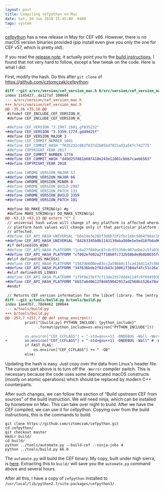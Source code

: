 ```yaml
---
layout: post
title: Compiling cefpython on Mac
date: Sat, 30 Jun 2018 15:45:00 -0400
tags: system
---
```


[cefpython](https://github.com/cztomczak/cefpython/) has a new release in May
for CEF v66. However, there is no macOS version binaries provided (pip install
even give you only the one for CEF v57, which is pretty old).

If you read the [release note](https://github.com/cztomczak/cefpython/releases),
it actually point you to the [build
instructions](https://github.com/cztomczak/cefpython/blob/master/docs/Build-instructions.md).
I found that not very hard to follow, except a few tweak on the code. Here is
what I did:

First, modify the hash. Do this after `git clone` of <https://github.com/cztomczak/cefpython>:

```diff
diff --git a/src/version/cef_version_mac.h b/src/version/cef_version_mac.h
index 1145427..da127af 100644
--- a/src/version/cef_version_mac.h
+++ b/src/version/cef_version_mac.h
@@ -35,16 +35,16 @@
 #ifndef CEF_INCLUDE_CEF_VERSION_H_
 #define CEF_INCLUDE_CEF_VERSION_H_
 
-#define CEF_VERSION "3.2987.1601.gf035232"
+#define CEF_VERSION "3.3359.1774.gd49d25f"
 #define CEF_VERSION_MAJOR 3
-#define CEF_COMMIT_NUMBER 1601
-#define CEF_COMMIT_HASH "f035232c082f837d2b85bd7821a93a54fc742775"
-#define COPYRIGHT_YEAR 2017
+#define CEF_COMMIT_NUMBER 1774
+#define CEF_COMMIT_HASH "d49d25f881b68f418e243e12801cbbb7caebb563"
+#define COPYRIGHT_YEAR 2018
 
-#define CHROME_VERSION_MAJOR 57
+#define CHROME_VERSION_MAJOR 66
 #define CHROME_VERSION_MINOR 0
-#define CHROME_VERSION_BUILD 2987
-#define CHROME_VERSION_PATCH 133
+#define CHROME_VERSION_BUILD 3359
+#define CHROME_VERSION_PATCH 181
 
 #define DO_MAKE_STRING(p) #p
 #define MAKE_STRING(p) DO_MAKE_STRING(p)
@@ -63,13 +63,13 @@ extern "C" {
 // universal hash value will change if any platform is affected whereas the
 // platform hash values will change only if that particular platform is
 // affected.
-#define CEF_API_HASH_UNIVERSAL "b0a24e3e202f3d8b72f2fbc1ebc5864f96ec16ae"
+#define CEF_API_HASH_UNIVERSAL "84263345b0b1143139aba560e5e5ed16fb6a9628"
 #if defined(OS_WIN)
-#define CEF_API_HASH_PLATFORM "1c6a27f840ac87c8c971350c907edbe2c5fa0387"
+#define CEF_API_HASH_PLATFORM "cf092ef692a2ff18b0fc732b58bde9b8b8655fcc"
 #elif defined(OS_MACOSX)
-#define CEF_API_HASH_PLATFORM "1567db600ee83cc2a59bb8c17ca416d11a7c9b8a"
+#define CEF_API_HASH_PLATFORM "34f636bde2f02cb43c10061f384af4fc51c26e1f"
 #elif defined(OS_LINUX)
-#define CEF_API_HASH_PLATFORM "1f9f9e15bf7cf13de2557ddd411dfc9f694503b0"
+#define CEF_API_HASH_PLATFORM "6b57a640612f8d459042917ad2568b1526a70af4"
 #endif
 
 // Returns CEF version information for the libcef library. The |entry|
diff --git a/tools/build.py b/tools/build.py
index 1ae47b7..78d4462 100644
--- a/tools/build.py
+++ b/tools/build.py
@@ -257,7 +257,7 @@ def setup_environ():
         print("[build.py] PYTHON_INCLUDE: {python_include}"
               .format(python_include=os.environ["PYTHON_INCLUDE"]))
 
-        os.environ["CEF_CCFLAGS"] = "-std=gnu++11 -DNDEBUG -Wall -Werror"
+        os.environ["CEF_CCFLAGS"] = "-std=gnu++11 -DNDEBUG -Wall" # -Werror"
         if FAST_FLAG:
             os.environ["CEF_CCFLAGS"] += " -O0"
         else:

```

Updating the hash is easy. Just copy over the data from Linux's header file.
The curious part above is to turn off the `-Werror` compiler switch. This is
necessary because the code uses some deprecated macOS constructs (mostly on
atomic operations) which should be replaced by modern C++ counterparts.

After such changes, we can follow the section of "Build upstream CEF from
sources" of the build instruction. We will need ninja, which can be installed
by homebrew on Mac. This can take over night to build. After we have the CEF
compiled, we can use it for cefpython. Copying over from the build
instructions, this is the commands to build:

```
git clone https://github.com/cztomczak/cefpython.git
cd cefpython/
git checkout master
mkdir build/
cd build/
python ../tools/automate.py --build-cef --ninja-jobs 4
python ../tools/build.py 66.0
```

The `automate.py` will build the CEF binary. My copy, built under high sierra,
is [here](https://drive.google.com/open?id=1D4ZnDcqG3CQ-GenNzti6ZQqLe1KW-upQ).
Extracting this to `build/` will save you the `automate.py` command above and
several hours.

After all this, I have a copy of `cefpython` installed to
`/usr/local/lib/python2.7/site-packages/cefpython3/`.
